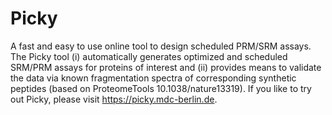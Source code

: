 # Picky
A fast and easy to use online tool to design scheduled PRM/SRM assays. The Picky tool (i) automatically generates optimized and scheduled SRM/PRM assays for proteins of interest and (ii) provides means to validate the data via known fragmentation spectra of corresponding synthetic peptides (based on ProteomeTools 10.1038/nature13319).
If you like to try out Picky, please visit https://picky.mdc-berlin.de.

